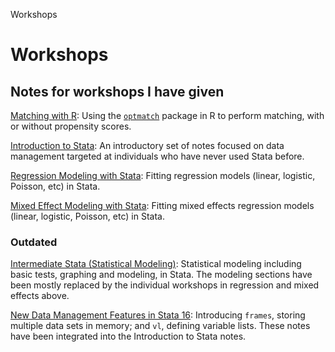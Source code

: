 Workshops
# Workshops

## Notes for workshops I have given

[Matching with R](https://errickson.net/matching-slides/index.html): Using the [`optmatch`](https://cran.r-project.org/web/packages/optmatch/index.html) package in R to perform matching, with or without propensity scores.

[Introduction to Stata](https://cscar.github.io/workshop-stata-intro/): An introductory set of notes focused on data management targeted at individuals who have never used Stata before.

[Regression Modeling with Stata](https://errickson.net/stata-regression/index.html): Fitting regression models (linear, logistic, Poisson, etc) in Stata.

[Mixed Effect Modeling with Stata](https://errickson.net/stata-mixed/index.html): Fitting mixed effects regression models (linear, logistic, Poisson, etc) in Stata.

### Outdated

[Intermediate Stata (Statistical Modeling)](https://errickson.net/stata2/index.html): Statistical modeling including basic tests, graphing and modeling, in Stata. The modeling sections have been mostly replaced by the individual workshops in regression and mixed effects above.

[New Data Management Features in Stata 16](https://errickson.net/stata-16/index.html): Introducing `frames`, storing multiple data sets in memory; and `vl`, defining variable lists. These notes have been integrated into the Introduction to Stata notes.
